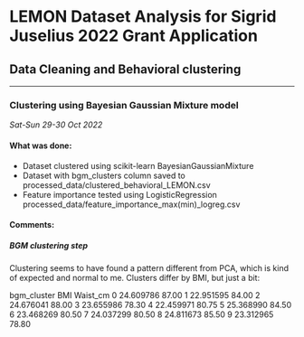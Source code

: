 # LEMON Dataset Analysis for Sigrid Juselius 2022 Grant Application
## Data Cleaning and Behavioral clustering

---
### Clustering using Bayesian Gaussian Mixture model

*Sat-Sun 29-30 Oct 2022*

#### What was done:

* Dataset clustered using scikit-learn BayesianGaussianMixture
* Dataset with bgm_clusters column saved to processed_data/clustered_behavioral_LEMON.csv
* Feature importance tested using LogisticRegression processed_data/feature_importance_max(min)_logreg.csv


#### Comments:

##### BGM clustering step

Clustering seems to have found a pattern different from PCA, which is kind of expected and normal to me. Clusters differ by BMI, but just a bit:


bgm_cluster	BMI	Waist_cm
0	24.609786	87.00
1	22.951595	84.00
2	24.676041	88.00
3	23.655986	78.30
4	22.459971	80.75
5	25.368990	84.50
6	23.468269	80.50
7	24.037299	80.50
8	24.811673	85.50
9	23.312965	78.80
